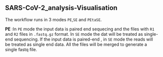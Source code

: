 ## SARS-CoV-2_analysis-Visualisation
The workflow runs in 3 modes `PE`,`SE` and `PEtaSE`.

**PE** :In `PE` mode the input data is paired end sequecing and the files with `R1` and `R2` files in `.fastq.gz` format. In `SE` mode the dat will be treated as single-end sequencing.  If the input data is paired-end , in `SE` mode the reads will be treated as single end data.  All the files will be merged to generate a single fastq file.  
